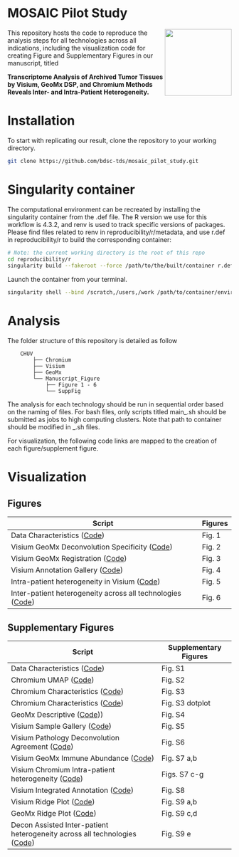 # MOSAIC Pilot Study
<img src="mosaic.png" width="150" align="right"/>

This repository hosts the code to reproduce the analysis steps for all technologies across all indications, including the visualization code for creating Figure and Supplementary Figures in our manuscript, titled 

<b> Transcriptome Analysis of Archived Tumor Tissues by Visium, GeoMx DSP, and Chromium Methods Reveals Inter- and Intra-Patient Heterogeneity.</b> 

# Installation
To start with replicating our result, clone the repository to your working directory.

``` bash
git clone https://github.com/bdsc-tds/mosaic_pilot_study.git
```

# Singularity container
The computational environment can be recreated by installing the singularity container from the .def file. The R version we use for this workflow is 4.3.2, and renv is used to track specific versions of packages. Please find files related to renv in reproducibility/r/metadata, and use r.def in reproducibility/r to build the corresponding container:

``` bash
# Note: the current working directory is the root of this repo
cd reproducibility/r
singularity build --fakeroot --force /path/to/the/built/container r.def
```

Launch the container from your terminal.

``` bash
singularity shell --bind /scratch,/users,/work /path/to/container/environment.sif
```

# Analysis
The folder structure of this repository is detailed as follow
```
    CHUV
        ├── Chromium
        ├── Visium
        ├── GeoMx
        └── Manuscript_Figure
            ├── Figure 1 - 6
            └── SuppFig
```

The analysis for each technology should be run in sequential order based on the naming of files. For bash files, only scripts titled main_.sh should be submitted as jobs to high computing clusters. Note that path to container should be modified in _.sh files. 

For visualization, the following code links are mapped to the creation of each figure/supplement figure. 

# Visualization
## Figures
| Script                         | Figures         |
|--------------------------------|-----------------|
|  Data Characteristics ([Code](https://github.com/bdsc-tds/mosaic_pilot_study/tree/main/CHUV/Manuscript_Figure/Fig1*)) | Fig. 1 |
|  Visium GeoMx Deconvolution Specificity ([Code](https://github.com/bdsc-tds/mosaic_pilot_study/tree/main/CHUV/Manuscript_Figure/Fig2*)) | Fig. 2 |
|  Visium GeoMx Registration ([Code](https://github.com/bdsc-tds/mosaic_pilot_study/tree/main/CHUV/Manuscript_Figure/Fig3_12_Vis_Geo_Mapped)) | Fig. 3 |
|  Visium Annotation Gallery ([Code](https://github.com/bdsc-tds/mosaic_pilot_study/tree/main/CHUV/Manuscript_Figure/Fig4_Vis_patho_decon_gallery)) | Fig. 4 |
|  Intra-patient heterogeneity in Visium ([Code](https://github.com/bdsc-tds/mosaic_pilot_study/tree/main/CHUV/Manuscript_Figure/Fig5_Visium_clustering_biology)) | Fig. 5 |
|  Inter-patient heterogeneity across all technologies ([Code](https://github.com/bdsc-tds/mosaic_pilot_study/tree/main/CHUV/Manuscript_Figure/Fig6_Three_Tech_Dotplot)) | Fig. 6|

## Supplementary Figures
| Script                         | Supplementary Figures         |
|--------------------------------|-------------------------------|
|  Data Characteristics ([Code](https://github.com/bdsc-tds/mosaic_pilot_study/tree/main/CHUV/Manuscript_Figure/SuppFig/Descriptive)) | Fig. S1 |
|  Chromium UMAP ([Code](https://github.com/bdsc-tds/mosaic_pilot_study/tree/main/CHUV/Manuscript_Figure/SuppFig/Chrom_pt_spec_tumor_marker_dotplot)) | Fig. S2 |
|  Chromium Characteristics ([Code](https://github.com/bdsc-tds/mosaic_pilot_study/tree/main/CHUV/Manuscript_Figure/SuppFig/Descriptive)) | Fig. S3 |
|  Chromium Characteristics ([Code](https://github.com/bdsc-tds/mosaic_pilot_study/tree/main/CHUV/Manuscript_Figure/SuppFig/Chrom_pt_spec_tumor_marker_dotplot)) | Fig. S3 dotplot |
|  GeoMx Descriptive ([Code](https://github.com/bdsc-tds/mosaic_pilot_study/tree/main/CHUV/Manuscript_Figure/SuppFig/GeoMx_marker_exp_heatmap))) | Fig. S4 |
|  Visium Sample Gallery ([Code](https://github.com/bdsc-tds/mosaic_pilot_study/tree/main/CHUV/Manuscript_Figure/SuppFig/Visium_Sample_Gallery)) | Fig. S5 |
|  Visium Pathology Deconvolution Agreement ([Code](https://github.com/bdsc-tds/mosaic_pilot_study/blob/main/CHUV/Manuscript_Figure/SuppFig/Descriptive_Heatmap/Vis_Heatmap_per_Patho_Decon_avgfraction.R)) | Fig. S6|
|  Visium GeoMx Immune Abundance ([Code](https://github.com/bdsc-tds/mosaic_pilot_study/tree/main/CHUV/Manuscript_Figure/SuppFig/GeoMx_Visium_Immune_RedDim)) | Fig. S7 a,b|
|  Visium Chromium Intra-patient heterogeneity ([Code](https://github.com/bdsc-tds/mosaic_pilot_study/tree/main/CHUV/Manuscript_Figure/SuppFig/B3_Chrom_DE)) | Figs. S7 c-g |
|  Visium Integrated Annotation ([Code](https://github.com/bdsc-tds/mosaic_pilot_study/tree/main/CHUV/Manuscript_Figure/SuppFig/Visium_Integration)) | Fig. S8 |
|  Visium Ridge Plot ([Code](https://github.com/bdsc-tds/mosaic_pilot_study/blob/main/CHUV/Manuscript_Figure/Fig6_Three_Tech_Dotplot/visium_prep_level1_5_level4_pt_spec.R)) | Fig. S9 a,b|
|  GeoMx Ridge Plot ([Code](https://github.com/bdsc-tds/mosaic_pilot_study/blob/main/CHUV/Manuscript_Figure/Fig6_Three_Tech_Dotplot/Geo_dotplot.R)) | Fig. S9 c,d|
|  Decon Assisted Inter-patient heterogeneity across all technologies ([Code](https://github.com/bdsc-tds/mosaic_pilot_study/blob/main/CHUV/Manuscript_Figure/Fig6_Three_Tech_Dotplot/e_Three_Tech_Dotplot_with_decon_chrom_level2_vis_level1_5_level4_pt_spec.R)) | Fig. S9 e|

